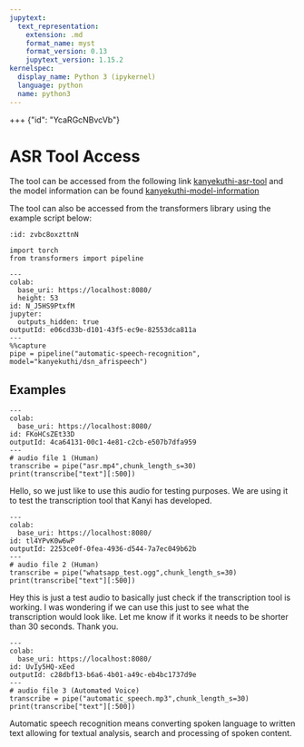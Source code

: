 ```yaml
---
jupytext:
  text_representation:
    extension: .md
    format_name: myst
    format_version: 0.13
    jupytext_version: 1.15.2
kernelspec:
  display_name: Python 3 (ipykernel)
  language: python
  name: python3
---
```


+++ {"id": "YcaRGcNBvcVb"}

# ASR Tool Access

The tool can be accessed from the following link [kanyekuthi-asr-tool](https://huggingface.co/spaces/kanyekuthi/kanyekuthi-dsn_afrispeech) and the model information can be found [kanyekuthi-model-information](https://huggingface.co/kanyekuthi/dsn_afrispeech)

The tool can also be accessed from the transformers library using the example script below:

```{code-cell} ipython3
:id: zvbc8oxzttnN

import torch
from transformers import pipeline
```

```{code-cell} ipython3
---
colab:
  base_uri: https://localhost:8080/
  height: 53
id: N_J5HS9PtxfM
jupyter:
  outputs_hidden: true
outputId: e06cd33b-d101-43f5-ec9e-82553dca811a
---
%%capture
pipe = pipeline("automatic-speech-recognition", model="kanyekuthi/dsn_afrispeech")
```

## Examples

```{code-cell} ipython3
---
colab:
  base_uri: https://localhost:8080/
id: FKoHCsZEt33D
outputId: 4ca64131-00c1-4e81-c2cb-e507b7dfa959
---
# audio file 1 (Human)
transcribe = pipe("asr.mp4",chunk_length_s=30)
print(transcribe["text"][:500])
```

Hello, so we just like to use this audio for testing purposes. We are using it to test the transcription tool that Kanyi has developed.

```{code-cell} ipython3
---
colab:
  base_uri: https://localhost:8080/
id: tl4YPvK0w6wP
outputId: 2253ce0f-0fea-4936-d544-7a7ec049b62b
---
# audio file 2 (Human)
transcribe = pipe("whatsapp_test.ogg",chunk_length_s=30)
print(transcribe["text"][:500])
```

Hey this is just a test audio to basically just check if the transcription tool is working. I was wondering if we can use this just to see what the transcription would look like. Let me know if it works it needs to be shorter than 30 seconds. Thank you.

```{code-cell} ipython3
---
colab:
  base_uri: https://localhost:8080/
id: UvIy5HQ-xEed
outputId: c28dbf13-b6a6-4b01-a49c-eb4bc1737d9e
---
# audio file 3 (Automated Voice)
transcribe = pipe("automatic_speech.mp3",chunk_length_s=30)
print(transcribe["text"][:500])
```

Automatic speech recognition means converting spoken language to written text allowing for textual analysis, search and processing of spoken content.
